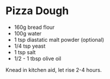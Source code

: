 # Pizza Dough

* 160g bread flour
* 100g water
* 1 tsp diastatic malt powder (optional)
* 1/4 tsp yeast
* 1 tsp salt
* 1/2 - 1 tbsp olive oil

Knead in kitchen aid, let rise 2-4 hours.
